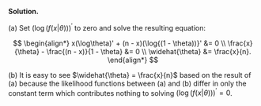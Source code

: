 **Solution.**

(a) Set
    $\left( \log\left( f\left( x \middle| \theta \right) \right) \right)^{'}$
    to zero and solve the resulting equation:

$$
\begin{align*}
x(\log\theta)' + (n - x)(\log{(1 - \theta))}' &= 0 \\
\frac{x}{\theta} - \frac{(n - x)}{1 - \theta} &= 0 \\
\widehat{\theta} &= \frac{x}{n}.
\end{align*}
$$



(b) It is easy to see $\widehat{\theta} = \frac{x}{n}$ based on the result of (a) because the likelihood functions between (a) and (b) differ in only the constant term which contributes nothing to solving $\left( \log\left( f\left( x|\theta \right) \right) \right)^{'} = 0$.
